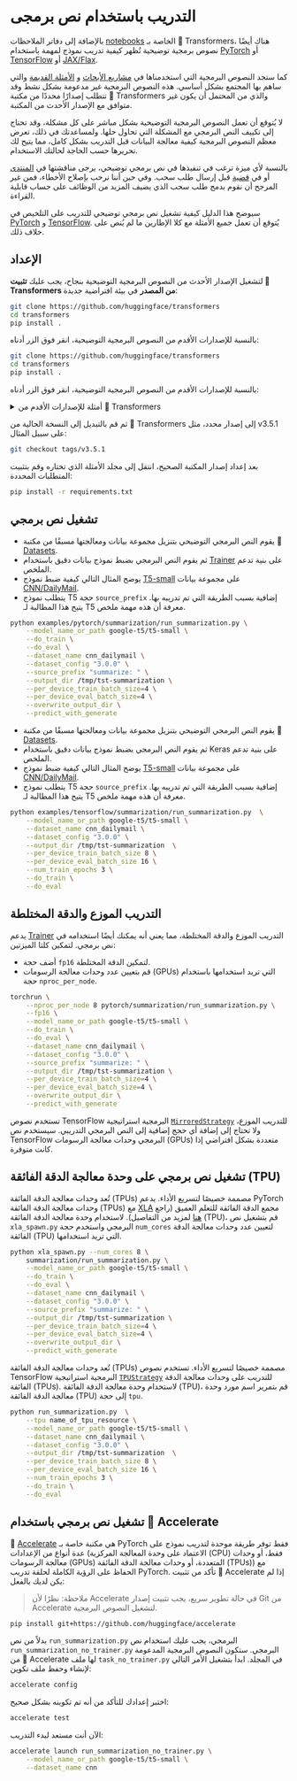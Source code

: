 # التدريب باستخدام نص برمجى

بالإضافة إلى دفاتر الملاحظات [notebooks](./notebooks) الخاصة بـ 🤗 Transformers، هناك أيضًا نصوص برمجية توضيحية تُظهر كيفية تدريب نموذج لمهمة باستخدام [PyTorch](https://github.com/huggingface/transformers/tree/main/examples/pytorch) أو [TensorFlow](https://github.com/huggingface/transformers/tree/main/examples/tensorflow) أو [JAX/Flax](https://github.com/huggingface/transformers/tree/main/examples/flax).

كما ستجد النصوص البرمجية التي استخدمناها في [مشاريع الأبحاث](https://github.com/huggingface/transformers/tree/main/examples/research_projects) و [الأمثلة القديمة](https://github.com/huggingface/transformers/tree/main/examples/legacy) والتي ساهم بها المجتمع بشكل أساسي. هذه النصوص البرمجية غير مدعومة بشكل نشط وقد تتطلب إصدارًا محددًا من مكتبة 🤗 Transformers والذي من المحتمل أن يكون غير متوافق مع الإصدار الأحدث من المكتبة.

لا يُتوقع أن تعمل النصوص البرمجية التوضيحية بشكل مباشر على كل مشكلة، وقد تحتاج إلى تكييف النص البرمجي مع المشكلة التي تحاول حلها. ولمساعدتك في ذلك، تعرض معظم النصوص البرمجية كيفية معالجة البيانات قبل التدريب بشكل كامل، مما يتيح لك تحريرها حسب الحاجة لحالتك الاستخدام.

بالنسبة لأي ميزة ترغب في تنفيذها في نص برمجي توضيحي، يرجى مناقشتها في [المنتدى](https://discuss.huggingface.co/) أو في [قضية](https://github.com/huggingface/transformers/issues) قبل إرسال طلب سحب. وفي حين أننا نرحب بإصلاح الأخطاء، فمن غير المرجح أن نقوم بدمج طلب سحب الذي يضيف المزيد من الوظائف على حساب قابلية القراءة.

سيوضح هذا الدليل كيفية تشغيل نص برمجي توضيحي للتدريب على التلخيص في [PyTorch](https://github.com/huggingface/transformers/tree/main/examples/pytorch/summarization) و [TensorFlow](https://github.com/huggingface/transformers/tree/main/examples/tensorflow/summarization). يُتوقع أن تعمل جميع الأمثلة مع كلا الإطارين ما لم يُنص على خلاف ذلك.

## الإعداد

لتشغيل الإصدار الأحدث من النصوص البرمجية التوضيحية بنجاح، يجب عليك **تثبيت 🤗 Transformers من المصدر** في بيئة افتراضية جديدة:

```bash
git clone https://github.com/huggingface/transformers
cd transformers
pip install .
```

بالنسبة للإصدارات الأقدم من النصوص البرمجية التوضيحية، انقر فوق الزر أدناه:
```bash
git clone https://github.com/huggingface/transformers
cd transformers
pip install .
```

بالنسبة للإصدارات الأقدم من النصوص البرمجية التوضيحية، انقر فوق الزر أدناه:

<details>
  <summary>أمثلة للإصدارات الأقدم من 🤗 Transformers</summary>
	<ul>
		<li><a href="https://github.com/huggingface/transformers/tree/v4.5.1/examples">v4.5.1</a></li>
		<li><a href="https://github.com/huggingface/transformers/tree/v4.4.2/examples">v4.4.2</a></li>
		<li><a href="https://github.com/huggingface/transformers/tree/v4.3.3/examples">v4.3.3</a></li>
		<li><a href="https://github.com/huggingface/transformers/tree/v4.2.2/examples">v4.2.2</a></li>
		<li><a href="https://github.com/huggingface/transformers/tree/v4.1.1/examples">v4.1.1</a></li>
		<li><a href="https://github.com/huggingface/transformers/tree/v4.0.1/examples">v4.0.1</a></li>
		<li><a href="https://github.com/huggingface/transformers/tree/v3.5.1/examples">v3.5.1</a></li>
		<li><a href="https://github.com/huggingface/transformers/tree/v3.4.0/examples">v3.4.0</a></li>
		<li><a href="https://github.com/huggingface/transformers/tree/v3.3.1/examples">v3.3.1</a></li>
		<li><a href="https://github.com/huggingface/transformers/tree/v3.2.0/examples">v3.2.0</a></li>
		<li><a href="https://github.com/huggingface/transformers/tree/v3.1.0/examples">v3.1.0</a></li>
		<li><a href="https://github.com/huggingface/transformers/tree/v3.0.2/examples">v3.0.2</a></li>
		<li><a href="https://github.com/huggingface/transformers/tree/v2.11.0/examples">v2.11.0</a></li>
		<li><a href="https://github.com/huggingface/transformers/tree/v2.10.0/examples">v2.10.0</a></li>
		<li><a href="https://github.com/huggingface/transformers/tree/v2.9.1/examples">v2.9.1</a></li>
		<li><a href="https://github.com/huggingface/transformers/tree/v2.8.0/examples">v2.8.0</a></li>
		<li><a href="https://github.com/huggingface/transformers/tree/v2.7.0/examples">v2.7.0</a></li>
		<li><a href="https://github.com/huggingface/transformers/tree/v2.6.0/examples">v2.6.0</a></li>
		<li><a href="https://github.com/huggingface/transformers/tree/v2.5.1/examples">v2.5.1</a></li>
		<li><a href="https://github.com/huggingface/transformers/tree/v2.4.0/examples">v2.4.0</a></li>
		<li><a href="https://github.com/huggingface/transformers/tree/v2.3.0/examples">v2.3.0</a></li>
		<li><a href="https://github.com/huggingface/transformers/tree/v2.2.0/examples">v2.2.0</a></li>
		<li><a href="https://github.com/huggingface/transformers/tree/v2.1.0/examples">v2.1.1</a></li>
		<li><a href="https://github.com/huggingface/transformers/tree/v2.0.0/examples">v2.0.0</a></li>
		<li><a href="https://github.com/huggingface/transformers/tree/v1.2.0/examples">v1.2.0</a></li>
		<li><a href="https://github.com/huggingface/transformers/tree/v1.1.0/examples">v1.1.0</a></li>
		<li><a href="https://github.com/huggingface/transformers/tree/v1.0.0/examples">v1.0.0</a></li>
	</ul>
</details>

ثم قم بالتبديل إلى النسخة الحالية من 🤗 Transformers إلى إصدار محدد، مثل v3.5.1 على سبيل المثال:

```bash
git checkout tags/v3.5.1
```

بعد إعداد إصدار المكتبة الصحيح، انتقل إلى مجلد الأمثلة الذي تختاره وقم بتثبيت المتطلبات المحددة:

```bash
pip install -r requirements.txt
```

## تشغيل نص برمجي

<frameworkcontent>
<pt>
    
- يقوم النص البرمجي التوضيحي بتنزيل مجموعة بيانات ومعالجتها مسبقًا من مكتبة 🤗 [Datasets](https://huggingface.co/docs/datasets).
- ثم يقوم النص البرمجي بضبط نموذج بيانات دقيق باستخدام [Trainer](https://huggingface.co/docs/transformers/main_classes/trainer) على بنية تدعم الملخص. 
- يوضح المثال التالي كيفية ضبط نموذج [T5-small](https://huggingface.co/google-t5/t5-small) على مجموعة بيانات [CNN/DailyMail](https://huggingface.co/datasets/cnn_dailymail).
- يتطلب نموذج T5 حجة `source_prefix` إضافية بسبب الطريقة التي تم تدريبه بها. يتيح هذا المطالبة لـ T5 معرفة أن هذه مهمة ملخص.
    
```bash
python examples/pytorch/summarization/run_summarization.py \
    --model_name_or_path google-t5/t5-small \
    --do_train \
    --do_eval \
    --dataset_name cnn_dailymail \
    --dataset_config "3.0.0" \
    --source_prefix "summarize: " \
    --output_dir /tmp/tst-summarization \
    --per_device_train_batch_size=4 \
    --per_device_eval_batch_size=4 \
    --overwrite_output_dir \
    --predict_with_generate
```
</pt>
<tf>
    
- يقوم النص البرمجي التوضيحي بتنزيل مجموعة بيانات ومعالجتها مسبقًا من مكتبة 🤗 [Datasets](https://huggingface.co/docs/datasets/).
- ثم يقوم النص البرمجي بضبط نموذج بيانات دقيق باستخدام Keras على بنية تدعم الملخص.
- يوضح المثال التالي كيفية ضبط نموذج [T5-small](https://huggingface.co/google-t5/t5-small) على مجموعة بيانات [CNN/DailyMail](https://huggingface.co/datasets/cnn_dailymail).
- يتطلب نموذج T5 حجة `source_prefix` إضافية بسبب الطريقة التي تم تدريبه بها. يتيح هذا المطالبة لـ T5 معرفة أن هذه مهمة ملخص.

```bash
python examples/tensorflow/summarization/run_summarization.py  \
    --model_name_or_path google-t5/t5-small \
    --dataset_name cnn_dailymail \
    --dataset_config "3.0.0" \
    --output_dir /tmp/tst-summarization  \
    --per_device_train_batch_size 8 \
    --per_device_eval_batch_size 16 \
    --num_train_epochs 3 \
    --do_train \
    --do_eval
```
</tf>
</frameworkcontent>

## التدريب الموزع والدقة المختلطة

يدعم [Trainer](https://huggingface.co/docs/transformers/main_classes/trainer) التدريب الموزع والدقة المختلطة، مما يعني أنه يمكنك أيضًا استخدامه في نص برمجي. لتمكين كلتا الميزتين:

- أضف حجة `fp16` لتمكين الدقة المختلطة.
- قم بتعيين عدد وحدات معالجة الرسومات (GPUs) التي تريد استخدامها باستخدام حجة `nproc_per_node`.

```bash
torchrun \
    --nproc_per_node 8 pytorch/summarization/run_summarization.py \
    --fp16 \
    --model_name_or_path google-t5/t5-small \
    --do_train \
    --do_eval \
    --dataset_name cnn_dailymail \
    --dataset_config "3.0.0" \
    --source_prefix "summarize: " \
    --output_dir /tmp/tst-summarization \
    --per_device_train_batch_size=4 \
    --per_device_eval_batch_size=4 \
    --overwrite_output_dir \
    --predict_with_generate
```

تستخدم نصوص TensorFlow البرمجية استراتيجية [`MirroredStrategy`](https://www.tensorflow.org/guide/distributed_training#mirroredstrategy) للتدريب الموزع، ولا تحتاج إلى إضافة أي حجج إضافية إلى النص البرمجي التدريبي. سيستخدم نص TensorFlow البرمجي وحدات معالجة الرسومات (GPUs) متعددة بشكل افتراضي إذا كانت متوفرة.

## تشغيل نص برمجي على وحدة معالجة الدقة الفائقة (TPU)

<frameworkcontent>
<pt>
    
تُعد وحدات معالجة الدقة الفائقة (TPUs) مصممة خصيصًا لتسريع الأداء. يدعم PyTorch وحدات معالجة الدقة الفائقة (TPUs) مع [XLA](https://www.tensorflow.org/xla) مجمع الدقة الفائقة للتعلم العميق (راجع [هنا](https://github.com/pytorch/xla/blob/master/README.md) لمزيد من التفاصيل). لاستخدام وحدة معالجة الدقة الفائقة (TPU)، قم بتشغيل نص `xla_spawn.py` البرمجي واستخدم حجة `num_cores` لتعيين عدد وحدات معالجة الدقة الفائقة (TPU) التي تريد استخدامها.

```bash
python xla_spawn.py --num_cores 8 \
    summarization/run_summarization.py \
    --model_name_or_path google-t5/t5-small \
    --do_train \
    --do_eval \
    --dataset_name cnn_dailymail \
    --dataset_config "3.0.0" \
    --source_prefix "summarize: " \
    --output_dir /tmp/tst-summarization \
    --per_device_train_batch_size=4 \
    --per_device_eval_batch_size=4 \
    --overwrite_output_dir \
    --predict_with_generate
```
</pt>
<tf>
    
تُعد وحدات معالجة الدقة الفائقة (TPUs) مصممة خصيصًا لتسريع الأداء. تستخدم نصوص TensorFlow البرمجية استراتيجية [`TPUStrategy`](https://www.tensorflow.org/guide/distributed_training#tpustrategy) للتدريب على وحدات معالجة الدقة الفائقة (TPUs). لاستخدام وحدة معالجة الدقة الفائقة (TPU)، قم بتمرير اسم مورد وحدة معالجة الدقة الفائقة (TPU) إلى حجة `tpu`.
```bash
python run_summarization.py  \
    --tpu name_of_tpu_resource \
    --model_name_or_path google-t5/t5-small \
    --dataset_name cnn_dailymail \
    --dataset_config "3.0.0" \
    --output_dir /tmp/tst-summarization  \
    --per_device_train_batch_size 8 \
    --per_device_eval_batch_size 16 \
    --num_train_epochs 3 \
    --do_train \
    --do_eval
```
</tf>
</frameworkcontent>

## تشغيل نص برمجي باستخدام 🤗 Accelerate

🤗 [Accelerate](https://huggingface.co/docs/accelerate) هي مكتبة خاصة بـ PyTorch فقط توفر طريقة موحدة لتدريب نموذج على عدة أنواع من الإعدادات (الاعتماد على وحدة المعالجة المركزية (CPU) فقط، أو وحدات معالجة الرسومات (GPUs) المتعددة، أو وحدات معالجة الدقة الفائقة (TPUs)) مع الحفاظ على الرؤية الكاملة لحلقة تدريب PyTorch. تأكد من تثبيت 🤗 Accelerate إذا لم يكن لديك بالفعل:

> ملاحظة: نظرًا لأن Accelerate في حالة تطوير سريع، يجب تثبيت إصدار Git من Accelerate لتشغيل النصوص البرمجية.
```bash
pip install git+https://github.com/huggingface/accelerate
```

بدلاً من نص `run_summarization.py` البرمجي، يجب عليك استخدام نص `run_summarization_no_trainer.py` البرمجي. ستكون النصوص البرمجية المدعومة من 🤗 Accelerate لها ملف `task_no_trainer.py` في المجلد. ابدأ بتشغيل الأمر التالي لإنشاء وحفظ ملف تكوين:

```bash
accelerate config
```

اختبر إعدادك للتأكد من أنه تم تكوينه بشكل صحيح:

```bash
accelerate test
```

الآن أنت مستعد لبدء التدريب:

```bash
accelerate launch run_summarization_no_trainer.py \
    --model_name_or_path google-t5/t5-small \
    --dataset_name cnn